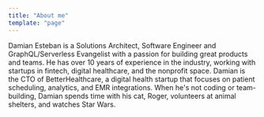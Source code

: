 ```yaml
---
title: "About me"
template: "page"
---
```


Damian Esteban is a Solutions Architect, Software Engineer and GraphQL/Serverless Evangelist with a passion for building great products and teams. He has over 10 years of experience in the industry, working with startups in fintech, digital healthcare, and the nonprofit space. Damian is the CTO of BetterHealthcare, a digital health startup that focuses on patient scheduling, analytics, and EMR integrations. When he's not coding or team-building, Damian spends time with his cat, Roger, volunteers at animal shelters, and watches Star Wars.

